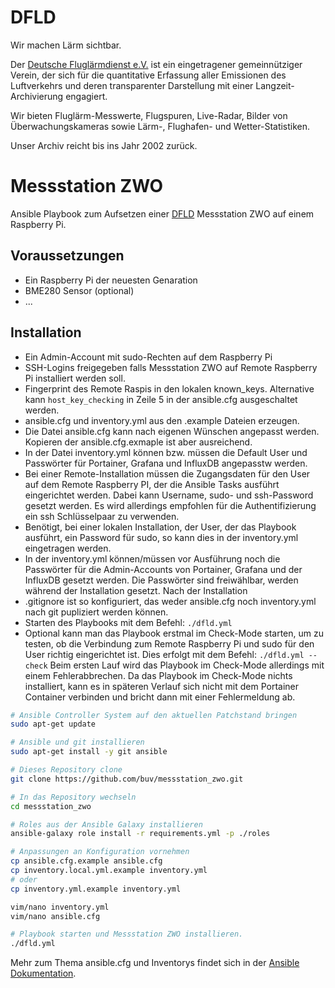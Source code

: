 # DFLD

Wir machen Lärm sichtbar.

Der [Deutsche Fluglärmdienst e.V.](https://www.dfld.de/) ist ein eingetragener gemeinnütziger Verein, der sich für die quantitative Erfassung aller Emissionen des Luftverkehrs und deren transparenter Darstellung mit einer Langzeit-Archivierung engagiert.

Wir bieten Fluglärm-Messwerte, Flugspuren, Live-Radar, Bilder von Überwachungskameras sowie Lärm-, Flughafen- und Wetter-Statistiken.

Unser Archiv reicht bis ins Jahr 2002 zurück.

# Messstation ZWO

Ansible Playbook zum Aufsetzen einer [DFLD](https://www.dfld.de/) Messstation ZWO auf einem Raspberry Pi.

## Voraussetzungen
- Ein Raspberry Pi der neuesten Genaration
- BME280 Sensor (optional)
- ...

## Installation

- Ein Admin-Account mit sudo-Rechten auf dem Raspberry Pi
- SSH-Logins freigegeben falls Messstation ZWO auf Remote Raspberry Pi installiert werden soll.
- Fingerprint des Remote Raspis in den lokalen known_keys. Alternative kann `host_key_checking` in  Zeile 5 in der ansible.cfg ausgeschaltet werden.
- ansible.cfg und inventory.yml aus den .example Dateien erzeugen.
- Die Datei ansible.cfg kann nach eigenen Wünschen angepasst werden. Kopieren der ansible.cfg.exmaple ist aber ausreichend.
- In der Datei inventory.yml können bzw. müssen die Default User und Passwörter für Portainer, Grafana und InfluxDB angepasstw werden.
- Bei einer Remote-Installation müssen die Zugangsdaten für den User auf dem Remote Raspberry PI, der die Ansible Tasks ausführt eingerichtet werden. Dabei kann Username, sudo- und ssh-Password gesetzt werden. Es wird allerdings empfohlen für die Authentifizierung ein ssh Schlüsselpaar zu verwenden.
- Benötigt, bei einer lokalen Installation, der User, der das Playbook ausführt, ein Password für sudo, so kann dies in der inventory.yml eingetragen werden. 
- In der inventory.yml können/müssen vor Ausführung noch die Passwörter für die Admin-Accounts von Portainer, Grafana und der InfluxDB gesetzt werden. Die Passwörter sind freiwählbar, werden während der Installation gesetzt. Nach der Installation 
- .gitignore ist so konfiguriert, das weder ansible.cfg noch inventory.yml nach git pupliziert werden können.
- Starten des Playbooks mit dem Befehl: `./dfld.yml` 
- Optional kann man das Playbook erstmal im Check-Mode starten, um zu testen, ob die Verbindung zum Remote Raspberry Pi und sudo für den User richtig eingerichtet ist. Dies erfolgt mit dem Befehl: `./dfld.yml --check` 
Beim ersten Lauf wird das Playbook im Check-Mode allerdings mit einem Fehlerabbrechen. Da das Playbook im Check-Mode nichts installiert, kann es in späteren Verlauf sich nicht mit dem Portainer Container verbinden und bricht dann mit einer Fehlermeldung ab.


```bash
# Ansible Controller System auf den aktuellen Patchstand bringen
sudo apt-get update

# Ansible und git installieren
sudo apt-get install -y git ansible

# Dieses Repository clone
git clone https://github.com/buv/messstation_zwo.git

# In das Repository wechseln
cd messstation_zwo

# Roles aus der Ansible Galaxy installieren
ansible-galaxy role install -r requirements.yml -p ./roles

# Anpassungen an Konfiguration vornehmen
cp ansible.cfg.example ansible.cfg
cp inventory.local.yml.example inventory.yml
# oder
cp inventory.yml.example inventory.yml

vim/nano inventory.yml
vim/nano ansible.cfg

# Playbook starten und Messstation ZWO installieren.
./dfld.yml
```

Mehr zum Thema ansible.cfg und Inventorys findet sich in der [Ansible Dokumentation](https://docs.ansible.com/ansible/latest/index.html).